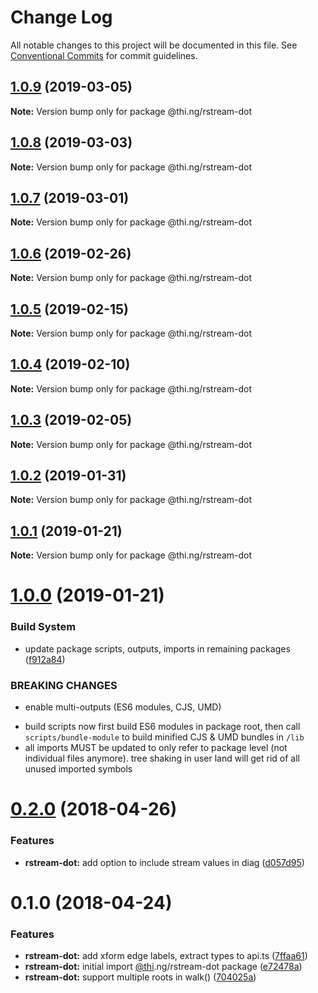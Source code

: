 # Change Log

All notable changes to this project will be documented in this file.
See [Conventional Commits](https://conventionalcommits.org) for commit guidelines.

## [1.0.9](https://github.com/thi-ng/umbrella/compare/@thi.ng/rstream-dot@1.0.8...@thi.ng/rstream-dot@1.0.9) (2019-03-05)

**Note:** Version bump only for package @thi.ng/rstream-dot





## [1.0.8](https://github.com/thi-ng/umbrella/compare/@thi.ng/rstream-dot@1.0.7...@thi.ng/rstream-dot@1.0.8) (2019-03-03)

**Note:** Version bump only for package @thi.ng/rstream-dot





## [1.0.7](https://github.com/thi-ng/umbrella/compare/@thi.ng/rstream-dot@1.0.6...@thi.ng/rstream-dot@1.0.7) (2019-03-01)

**Note:** Version bump only for package @thi.ng/rstream-dot





## [1.0.6](https://github.com/thi-ng/umbrella/compare/@thi.ng/rstream-dot@1.0.5...@thi.ng/rstream-dot@1.0.6) (2019-02-26)

**Note:** Version bump only for package @thi.ng/rstream-dot





## [1.0.5](https://github.com/thi-ng/umbrella/compare/@thi.ng/rstream-dot@1.0.4...@thi.ng/rstream-dot@1.0.5) (2019-02-15)

**Note:** Version bump only for package @thi.ng/rstream-dot





## [1.0.4](https://github.com/thi-ng/umbrella/compare/@thi.ng/rstream-dot@1.0.3...@thi.ng/rstream-dot@1.0.4) (2019-02-10)

**Note:** Version bump only for package @thi.ng/rstream-dot





## [1.0.3](https://github.com/thi-ng/umbrella/compare/@thi.ng/rstream-dot@1.0.2...@thi.ng/rstream-dot@1.0.3) (2019-02-05)

**Note:** Version bump only for package @thi.ng/rstream-dot





## [1.0.2](https://github.com/thi-ng/umbrella/compare/@thi.ng/rstream-dot@1.0.1...@thi.ng/rstream-dot@1.0.2) (2019-01-31)

**Note:** Version bump only for package @thi.ng/rstream-dot





## [1.0.1](https://github.com/thi-ng/umbrella/compare/@thi.ng/rstream-dot@1.0.0...@thi.ng/rstream-dot@1.0.1) (2019-01-21)

**Note:** Version bump only for package @thi.ng/rstream-dot





# [1.0.0](https://github.com/thi-ng/umbrella/compare/@thi.ng/rstream-dot@0.2.64...@thi.ng/rstream-dot@1.0.0) (2019-01-21)


### Build System

* update package scripts, outputs, imports in remaining packages ([f912a84](https://github.com/thi-ng/umbrella/commit/f912a84))


### BREAKING CHANGES

* enable multi-outputs (ES6 modules, CJS, UMD)

- build scripts now first build ES6 modules in package root, then call
  `scripts/bundle-module` to build minified CJS & UMD bundles in `/lib`
- all imports MUST be updated to only refer to package level
  (not individual files anymore). tree shaking in user land will get rid of
  all unused imported symbols


<a name="0.2.0"></a>
# [0.2.0](https://github.com/thi-ng/umbrella/compare/@thi.ng/rstream-dot@0.1.2...@thi.ng/rstream-dot@0.2.0) (2018-04-26)


### Features

* **rstream-dot:** add option to include stream values in diag ([d057d95](https://github.com/thi-ng/umbrella/commit/d057d95))


<a name="0.1.0"></a>
# 0.1.0 (2018-04-24)


### Features

* **rstream-dot:** add xform edge labels, extract types to api.ts ([7ffaa61](https://github.com/thi-ng/umbrella/commit/7ffaa61))
* **rstream-dot:** initial import [@thi](https://github.com/thi).ng/rstream-dot package ([e72478a](https://github.com/thi-ng/umbrella/commit/e72478a))
* **rstream-dot:** support multiple roots in walk() ([704025a](https://github.com/thi-ng/umbrella/commit/704025a))
